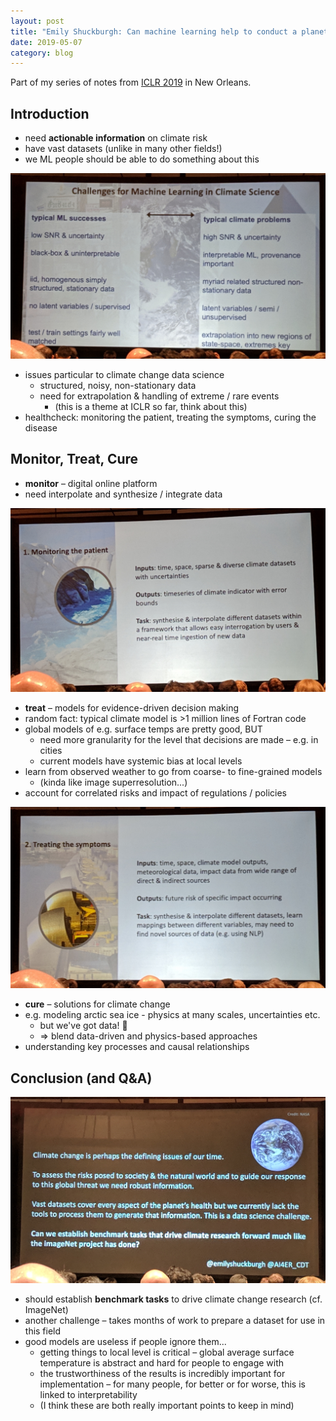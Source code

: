 ```yaml
---
layout: post
title: "Emily Shuckburgh: Can machine learning help to conduct a planetary healthcheck?"
date: 2019-05-07
category: blog
---
```


Part of my series of notes from [ICLR 2019](https://iclr.cc/Conferences/2019) in New Orleans.

## Introduction
* need **actionable information** on climate risk
* have vast datasets (unlike in many other fields!)
* we ML people should be able to do something about this

![climate change issues](/assets/images/2019-iclr/climate-change.jpg "climate change issues")

* issues particular to climate change data science
    * structured, noisy, non-stationary data
    * need for extrapolation & handling of extreme / rare events
        * (this is a theme at ICLR so far, think about this)
* healthcheck: monitoring the patient, treating the symptoms, curing the disease

## Monitor, Treat, Cure
* **monitor** – digital online platform
* need interpolate and synthesize / integrate data

![monitor](/assets/images/2019-iclr/monitor.jpg "monitor")

* **treat** – models for evidence-driven decision making
* random fact: typical climate model is >1 million lines of Fortran code
* global models of e.g. surface temps are pretty good, BUT
    * need more granularity for the level that decisions are made – e.g. in cities
    * current models have systemic bias at local levels
* learn from observed weather to go from coarse- to fine-grained models
    * (kinda like image superresolution...)
* account for correlated risks and impact of regulations / policies

![treat](/assets/images/2019-iclr/treat.jpg "treat")

* **cure** – solutions for climate change
* e.g. modeling arctic sea ice - physics at many scales, uncertainties etc.
    * but we've got data! :muscle:
    * => blend data-driven and physics-based approaches
* understanding key processes and causal relationships

## Conclusion (and Q&A)

![cure](/assets/images/2019-iclr/cure.jpg "cure")

* should establish **benchmark tasks** to drive climate change research (cf. ImageNet)
* another challenge – takes months of work to prepare a dataset for use in this field
* good models are useless if people ignore them...
    * getting things to local level is critical – global average surface temperature is abstract and hard for people to engage with
    * the trustworthiness of the results is incredibly important for implementation – for many people, for better or for worse, this is linked to interpretability
    * (I think these are both really important points to keep in mind)

